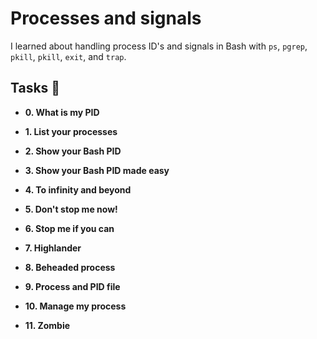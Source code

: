 # Processes and signals

I learned about handling process ID's and signals in Bash with `ps`, `pgrep`, `pkill`, `pkill`, `exit`, and `trap`.

## Tasks :page_with_curl:

* **0. What is my PID**

* **1. List your processes**

* **2. Show your Bash PID**

* **3. Show your Bash PID made easy**

* **4. To infinity and beyond**

* **5. Don't stop me now!**

* **6. Stop me if you can**

* **7. Highlander**

* **8. Beheaded process**

* **9. Process and PID file**

* **10. Manage my process**

* **11. Zombie**
